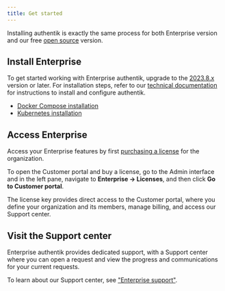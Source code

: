 ```yaml
---
title: Get started
---
```


Installing authentik is exactly the same process for both Enterprise version and our free [open source](https://github.com/goauthentik/authentik) version.

## Install Enterprise

To get started working with Enterprise authentik, upgrade to the [2023.8.x](../releases) version or later. For installation steps, refer to our [technical documentation](../installation/index.mdx) for instructions to install and configure authentik.

-   [Docker Compose installation](../installation/docker-compose.mdx)
-   [Kubernetes installation](../installation/kubernetes.md)

## Access Enterprise

Access your Enterprise features by first [purchasing a license](./manage-enterprise.md#buy-a-license) for the organization.

To open the Customer portal and buy a license, go to the Admin interface and in the left pane, navigate to **Enterprise -> Licenses**, and then click **Go to Customer portal**.

The license key provides direct access to the Customer portal, where you define your organization and its members, manage billing, and access our Support center.

## Visit the Support center

Enterprise authentik provides dedicated support, with a Support center where you can open a request and view the progress and communications for your current requests.

To learn about our Support center, see ["Enterprise support"](./entsupport.md).
